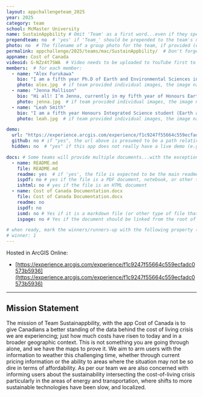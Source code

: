 ```yaml
---
layout: appchallengeteam_2025
year: 2025
category: team
school: McMaster University
name: SustainAppbility # Omit 'Team' as a first word...even if they specifically named themselves "Team X"
prependteam: no  # 'yes' if 'Team_' should be prepended to the team's name (i.e., they specifically named themselves "Team X" instead of just "X")
photo: no  # The filename of a group photo for the team, if provided (e.g., team.jpg)...expected to be located inside the images folder in the team's repo.
permalink: appchallenge/2025/teams/mac/SustainAppbility/  # Don't forget to update the school short-code in the URL...
appname: Cost of Canada
videoid: G-NZz4t7SWA  # Video needs to be uploaded to YouTube first to get this ID
members:  # for each member:
  - name: "Alex Furukawa"
    bio: "I am a fifth year Ph.D of Earth and Environmental Sciences in the Mac Ecohydrology Lab and an ECCE student associate. My research explores the hydrological dynamics of the peatlands of the Boreal Shield and how that influences their resilience to climate change and wildfire. I’ve been a long-time teaching assistant for GIS at McMaster since my M.Sc and integrate it into my field-based research wherever I can. When I’m not in the outdoors for science reasons I also love hiking and fishing, though not typically in peatlands."
    photo: alex.jpg  # if team provided individual images, the image named here should exist in the images folder in the team's repo.
  - name: "Jenna Mallison"
    bio: "Hi all! I’m Jenna, currently in my fifth year of Honours Earth and Environmental Sciences Co-op, and I am an ECCE student associate. I finished the courses for my Geographic Information Systems concurrent certificate in my fourth year, and have had wonderful opportunities to apply my skills and knowledge. In my fourth year, I completed my undergraduate honours thesis assessing the changes in accessibility for seniors to healthcare in Hamilton, Ontario, if the proposed LRT and changes to Hamilton’s bus system take place. My most recent co-op position was with Definity Financial Corporation as a Junior GIS Analyst. I built a custom dashboard for monitoring wildfire proximity to insured policies across Canada. Outside of academia and work, I am a reader with a love for fantasy and non-fiction books, mostly on urban studies, environmental catastrophes, and neurodivergence. I also play The Sims 4 often and take endless pictures and videos of my 1-year-old cat, Benji. "
    photo: jenna.jpg  # if team provided individual images, the image named here should exist in the images folder in the team's repo.
  - name: "Leah Smith"
    bio: "I am a fifth year Honours Integrated Science student (Earth and Enviro Sci concentration) and an ECCE student associate. I’m pursuing a concurrent certificate in GIS, as well as my GIT designation with Professional Geoscientists Ontario. I completed my undergraduate thesis last year on evaluating badland susceptibility in the Basilicata region of southern Italy, using regression-based multi-criteria decision analysis. I’m interested in the use of GIS for geological and geophysical research, and as a tool for science communication. I am currently a research assistant in McMaster’s Glacial Sedimentology lab, processing drone imagery of multiple glacial lakes in Peru. Outside of academia, I am the vocal director of the MacSci Musical, I play ukulele, and I enjoy taking on small repair projects around my house."
    photo: leah.jpg  # if team provided individual images, the image named here should exist in the images folder in the team's repo.

demo:
  url: "https://experience.arcgis.com/experience/f1c9247f55664c559ecfadc0573b5936"  # A relative path if hosted from the team's folder in the GitHub repo, otherwise a full url (and specify "no" for the github property below)
  github: no # if "yes", the url above is presumed to be a path relative to the gh_pages URL for the team in GitHub...otherwise, a full URL is expected.
  hidden: no  # "yes" if this app does not really have a live demo (e.g., mobile/AppStudio apps)

docs: # Some teams will provide multiple documents...with the exception of the README.md, these are generally expected to be in a docs/ subfolder of their repo
  - name: README.md
    file: README.md
    readme: yes  # if 'yes', the file is expected to be the main readme document at the root of the team's repository
    ispdf: no # yes if the file is a PDF document, notebook, or other type of file (since the filename will need to be appended to the URL)
    ishtml: no # yes if the file is an HTML document
  - name: Cost of Canada Documentation.docx
    file: Cost of Canada Documentation.docx
    readme: no
    ispdf: no
    ismd: no # Yes if it is a markdown file (or other type of file that can be previewed in GitHub)
    ispage: no # Yes if the document should be linked from the root of the repo, otherwise it is expected to be in the /docs subfolder

# when ready, mark the winners/runners-up with the following property (1, 2 or 3 for winners and first/second runners-up):
# winner: 1
---
```


Hosted in ArcGIS Online:

- [https://experience.arcgis.com/experience/f1c9247f55664c559ecfadc0573b5936](https://experience.arcgis.com/experience/f1c9247f55664c559ecfadc0573b5936)

---

## Mission Statement

The mission of Team Sustainappbility, with the app Cost of Canada is to give Canadians a better standing of the data behind the cost of living crisis we are experiencing; just how much costs have risen to today and in a broader geographic context. This is not something you are going through alone, and we have the maps to prove it. We aim to arm users with the information to weather this challenging time, whether through current pricing information or the ability to areas where the situation may not be so dire in terms of affordability. As per our team we are also concerned with informing users about the sustainability intersecting the cost-of-living crisis particularly in the areas of energy and transportation, where shifts to more sustainable technologies have been slow, and localized.
